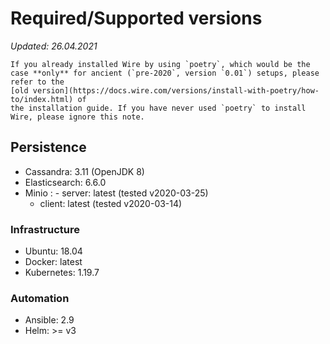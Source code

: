 # Required/Supported versions

*Updated: 26.04.2021*

```{warning}
If you already installed Wire by using `poetry`, which would be the case **only** for ancient (`pre-2020`, version `0.01`) setups, please refer to the
[old version](https://docs.wire.com/versions/install-with-poetry/how-to/index.html) of
the installation guide. If you have never used `poetry` to install Wire, please ignore this note.
```

## Persistence

- Cassandra: 3.11 (OpenJDK 8)
- Elasticsearch: 6.6.0
- Minio
  : - server: latest (tested v2020-03-25)
    - client: latest (tested v2020-03-14)

### Infrastructure

- Ubuntu: 18.04
- Docker: latest
- Kubernetes: 1.19.7

### Automation

- Ansible: 2.9
- Helm: >= v3
